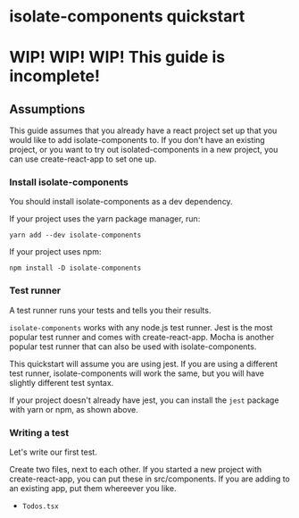 # isolate-components quickstart
# WIP! WIP! WIP! This guide is incomplete!

## Assumptions

This guide assumes that you already have a react project set up that you would like to add isolate-components to. If you don't have an existing project, or you want to try out isolated-components in a new project, you can use create-react-app to set one up.

### Install isolate-components

You should install isolate-components as a dev dependency.

If your project uses the yarn package manager, run:

`yarn add --dev isolate-components`

If your project uses npm:

`npm install -D isolate-components`

### Test runner

A test runner runs your tests and tells you their results.

`isolate-components` works with any node.js test runner. Jest is the most popular test runner and comes with create-react-app. Mocha is another popular test runner that can also be used with isolate-components.

This quickstart will assume you are using jest. If you are using a different test runner, isolate-components will work the same, but you will have slightly different test syntax.

If your project doesn't already have jest, you can install the `jest` package with yarn or npm, as shown above.

### Writing a test

Let's write our first test.

Create two files, next to each other. If you started a new project with create-react-app, you can put these in src/components. If you are adding to an existing app, put them whereever you like.

- `Todos.tsx`
